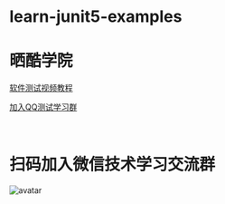 # learn-junit5-examples

# 晒酷学院
[软件测试视频教程](http://shareku.ke.qq.com/)
<p>
<a href="https://jq.qq.com/?_wv=1027&k=EQGVQd8Z">加入QQ测试学习群</a>
</p>
<br/>

# 扫码加入微信技术学习交流群

![avatar](img/weiwei.jpg)
